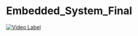 # Embedded_System_Final

[![Video Label](http://i.imgur.com/7YTMFQp.png)](https://youtu.be/_fQBZcZbs-8)

